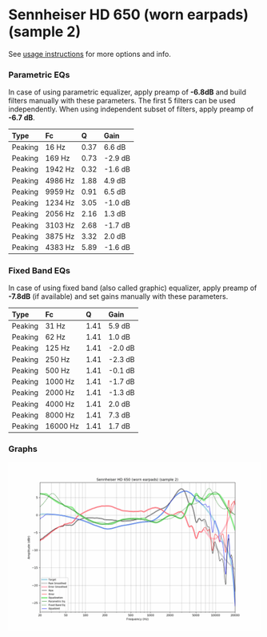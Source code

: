 # Sennheiser HD 650 (worn earpads) (sample 2)
See [usage instructions](https://github.com/jaakkopasanen/AutoEq#usage) for more options and info.

### Parametric EQs
In case of using parametric equalizer, apply preamp of **-6.8dB** and build filters manually
with these parameters. The first 5 filters can be used independently.
When using independent subset of filters, apply preamp of **-6.7 dB**.

| Type    | Fc      |    Q | Gain    |
|:--------|:--------|:-----|:--------|
| Peaking | 16 Hz   | 0.37 | 6.6 dB  |
| Peaking | 169 Hz  | 0.73 | -2.9 dB |
| Peaking | 1942 Hz | 0.32 | -1.6 dB |
| Peaking | 4986 Hz | 1.88 | 4.9 dB  |
| Peaking | 9959 Hz | 0.91 | 6.5 dB  |
| Peaking | 1234 Hz | 3.05 | -1.0 dB |
| Peaking | 2056 Hz | 2.16 | 1.3 dB  |
| Peaking | 3103 Hz | 2.68 | -1.7 dB |
| Peaking | 3875 Hz | 3.32 | 2.0 dB  |
| Peaking | 4383 Hz | 5.89 | -1.6 dB |

### Fixed Band EQs
In case of using fixed band (also called graphic) equalizer, apply preamp of **-7.8dB**
(if available) and set gains manually with these parameters.

| Type    | Fc       |    Q | Gain    |
|:--------|:---------|:-----|:--------|
| Peaking | 31 Hz    | 1.41 | 5.9 dB  |
| Peaking | 62 Hz    | 1.41 | 1.0 dB  |
| Peaking | 125 Hz   | 1.41 | -2.0 dB |
| Peaking | 250 Hz   | 1.41 | -2.3 dB |
| Peaking | 500 Hz   | 1.41 | -0.1 dB |
| Peaking | 1000 Hz  | 1.41 | -1.7 dB |
| Peaking | 2000 Hz  | 1.41 | -1.3 dB |
| Peaking | 4000 Hz  | 1.41 | 2.0 dB  |
| Peaking | 8000 Hz  | 1.41 | 7.3 dB  |
| Peaking | 16000 Hz | 1.41 | 1.7 dB  |

### Graphs
![](./Sennheiser%20HD%20650%20(worn%20earpads)%20(sample%202).png)